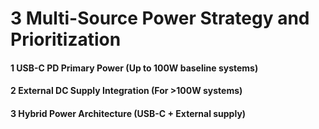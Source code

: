 # 3 Multi-Source Power Strategy and Prioritization


#### 1 USB-C PD Primary Power (Up to 100W baseline systems)


#### 2 External DC Supply Integration (For >100W systems)


#### 3 Hybrid Power Architecture (USB-C + External supply)

